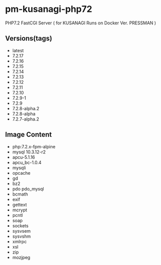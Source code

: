 # pm-kusanagi-php72
PHP7.2 FastCGI Server ( for KUSANAGI Runs on Docker Ver. PRESSMAN )

## Versions(tags)

- latest
- 7.2.17
- 7.2.16
- 7.2.15
- 7.2.14
- 7.2.13
- 7.2.12
- 7.2.11
- 7.2.10
- 7.2.9-1
- 7.2.9
- 7.2.8-alpha.2
- 7.2.8-alpha
- 7.2.7-alpha.2

## Image Content
- php:7.2.x-fpm-alpine
- mysql 10.3.12-r2
- apcu-5.1.16
- apcu_bc-1.0.4
- mysqli 
- opcache
- gd 
- bz2
- pdo pdo_mysql
- bcmath
- exif
- gettext
- mcrypt
- pcntl
- soap
- sockets
- sysvsem
- sysvshm
- xmlrpc
- xsl
- zip
- mozjpeg
